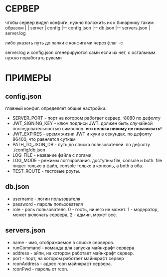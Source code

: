 # СЕРВЕР
чтобы сервер видел конфиги, нужно положить их к бинарнику таким образом
|
| server
| config
|-- config.json
|-- db.json
|-- servers.json
| server.log

либо указать путь до папки с конфигами через флаг -c 

server.log и config.json сгенерируются сами если их нет, с остальным нужно поработать руками

# ПРИМЕРЫ

## config.json

главный конфиг. определяет общие настройки.

- SERVER_PORT - порт на котором работает сервер. :8080 по дефолту
- JWT_SIGNING_KEY - ключ подписи JWT. должен быть случайной последовательностью символов. **его нельзя никому не показывать!**
- JWT_EXPIRES - время жизни JWT и куки в секундах. по дефолту 86400, что равняется суткам
- PATH_TO_JSON_DB - путь до списка пользователей. по дефолту ./config/db.json
- LOG_FILE - название файла с логами. 
- LOG_MODE - режимы логгирования. доступны file, console и both. file пишет только в файл, console только в консоль, а both в оба.
- TEST_ROUTE - тестовые роуты.

## db.json

- username - логин пользователя
- password - пароль пользователя
- role - роль пользователя. 0 - гость, ничего не может. 1 - модератор, может включать сервера, 2 - админ, может все.

## servers.json

- name - имя, отображаемое в списке серверов.
- runCommand - команда для запуска майнкрафт сервера
- address - айпи, на котором работает майнкрафт сервер.
- port - порт, на котором работает майнкрафт сервер
- rconAddress - адрес rcon майнкрафт сервера.
- rconPwd - пароль от rcon.